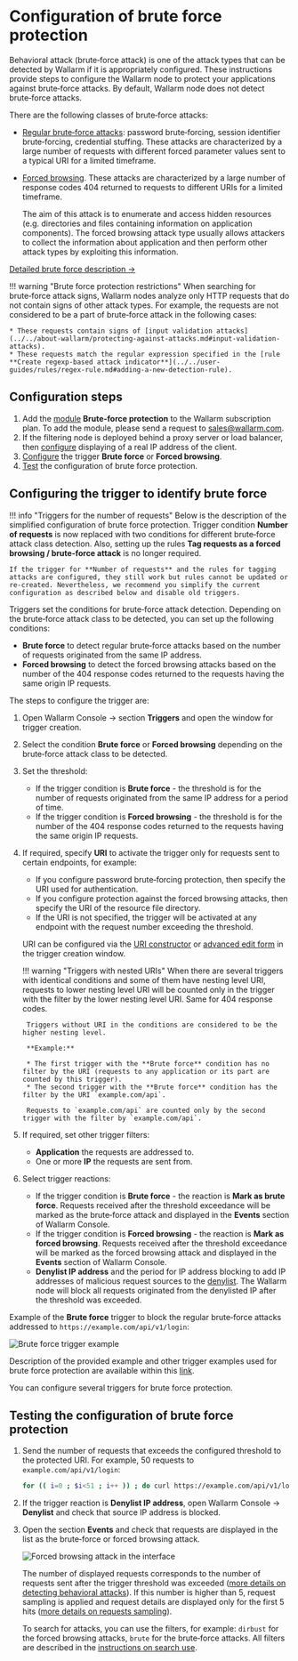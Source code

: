 # Configuration of brute force protection

Behavioral attack (brute‑force attack) is one of the attack types that can be detected by Wallarm if it is appropriately configured. These instructions provide steps to configure the Wallarm node to protect your applications against brute‑force attacks. By default, Wallarm node does not detect brute‑force attacks.

There are the following classes of brute‑force attacks:

* [Regular brute‑force attacks](../../attacks-vulns-list.md#brute-force-attack): password brute‑forcing, session identifier brute‑forcing, credential stuffing. These attacks are characterized by a large number of requests with different forced parameter values sent to a typical URI for a limited timeframe.
* [Forced browsing](../../attacks-vulns-list.md#forced-browsing). These attacks are characterized by a large number of response codes 404 returned to requests to different URIs for a limited timeframe. 
    
    The aim of this attack is to enumerate and access hidden resources (e.g. directories and files containing information on application components). The forced browsing attack type usually allows attackers to collect the information about application and then perform other attack types by exploiting this information.

[Detailed brute force description →](../../about-wallarm/protecting-against-attacks.md#behavioral-attacks)

!!! warning "Brute force protection restrictions"
    When searching for brute‑force attack signs, Wallarm nodes analyze only HTTP requests that do not contain signs of other attack types. For example, the requests are not considered to be a part of brute‑force attack in the following cases:

    * These requests contain signs of [input validation attacks](../../about-wallarm/protecting-against-attacks.md#input-validation-attacks).
    * These requests match the regular expression specified in the [rule **Create regexp-based attack indicator**](../../user-guides/rules/regex-rule.md#adding-a-new-detection-rule).

## Configuration steps

1. Add the [module](../../about-wallarm/subscription-plans.md#modules) **Brute-force protection** to the Wallarm subscription plan. To add the module, please send a request to [sales@wallarm.com](mailto:sales@wallarm.com).
2. If the filtering node is deployed behind a proxy server or load balancer, then [configure](../using-proxy-or-balancer-en.md) displaying of a real IP address of the client.
3. [Configure](#configuring-the-trigger-to-identify-brute-force) the trigger **Brute force** or **Forced browsing**.
4. [Test](#testing-the-configuration-of-brute-force-protection) the configuration of brute force protection.

## Configuring the trigger to identify brute force

!!! info "Triggers for the number of requests"
    Below is the description of the simplified configuration of brute force protection. Trigger condition **Number of requests** is now replaced with two conditions for different brute‑force attack class detection. Also, setting up the rules **Tag requests as a forced browsing / brute‑force attack** is no longer required.
    
    If the trigger for **Number of requests** and the rules for tagging attacks are configured, they still work but rules cannot be updated or re-created. Nevertheless, we recommend you simplify the current configuration as described below and disable old triggers.

Triggers set the conditions for brute‑force attack detection. Depending on the brute‑force attack class to be detected, you can set up the following conditions:

* **Brute force** to detect regular brute‑force attacks based on the number of requests originated from the same IP address.
* **Forced browsing** to detect the forced browsing attacks based on the number of the 404 response codes returned to the requests having the same origin IP requests.

The steps to configure the trigger are:

1. Open Wallarm Console → section **Triggers** and open the window for trigger creation.
2. Select the condition **Brute force** or **Forced browsing** depending on the brute‑force attack class to be detected.
3. Set the threshold:
   
    * If the trigger condition is **Brute force** - the threshold is for the number of requests originated from the same IP address for a period of time.
    * If the trigger condition is **Forced browsing** - the threshold is for the number of the 404 response codes returned to the requests having the same origin IP requests.
4. If required, specify **URI** to activate the trigger only for requests sent to certain endpoints, for example:
    
    * If you configure password brute‑forcing protection, then specify the URI used for authentication.
    * If you configure protection against the forced browsing attacks, then specify the URI of the resource file directory.
    * If the URI is not specified, the trigger will be activated at any endpoint with the request number exceeding the threshold.

    URI can be configured via the [URI constructor](../../user-guides/rules/add-rule.md#uri-constructor) or [advanced edit form](../../user-guides/rules/add-rule.md#advanced-edit-form) in the trigger creation window.

    !!! warning "Triggers with nested URIs"
        When there are several triggers with identical conditions and some of them have nesting level URI, requests to lower nesting level URI will be counted only in the trigger with the filter by the lower nesting level URI. Same for 404 response codes.

        Triggers without URI in the conditions are considered to be the higher nesting level.

        **Example:**

        * The first trigger with the **Brute force** condition has no filter by the URI (requests to any application or its part are counted by this trigger).
        * The second trigger with the **Brute force** condition has the filter by the URI `example.com/api`.

        Requests to `example.com/api` are counted only by the second trigger with the filter by `example.com/api`.
5. If required, set other trigger filters:

    * **Application** the requests are addressed to.
    * One or more **IP** the requests are sent from.
6. Select trigger reactions:

    * If the trigger condition is **Brute force** - the reaction is **Mark as brute force**. Requests received after the threshold exceedance will be marked as the brute‑force attack and displayed in the **Events** section of Wallarm Console.
    * If the trigger condition is **Forced browsing** - the reaction is **Mark as forced browsing**. Requests received after the threshold exceedance will be marked as the forced browsing attack and displayed in the **Events** section of Wallarm Console.
    * **Denylist IP address** and the period for IP address blocking to add IP addresses of malicious request sources to the [denylist](../../user-guides/denylist.md). The Wallarm node will block all requests originated from the denylisted IP after the threshold was exceeded.

Example of the **Brute force** trigger to block the regular brute‑force attacks addressed to `https://example.com/api/v1/login`:

![Brute force trigger example](../../images/user-guides/triggers/trigger-example6.png)

Description of the provided example and other trigger examples used for brute force protection are available within this [link](../../user-guides/triggers/trigger-examples.md#mark-requests-as-a-bruteforce-attack-if-31-or-more-requests-are-sent-to-the-protected-resource).

You can configure several triggers for brute force protection.

## Testing the configuration of brute force protection

1. Send the number of requests that exceeds the configured threshold to the protected URI. For example, 50 requests to `example.com/api/v1/login`:

    ```bash
    for (( i=0 ; $i<51 ; i++ )) ; do curl https://example.com/api/v1/login ; done
    ```
2. If the trigger reaction is **Denylist IP address**, open Wallarm Console → **Denylist** and check that source IP address is blocked.
3. Open the section **Events** and check that requests are displayed in the list as the brute‑force or forced browsing attack.

    ![Forced browsing attack in the interface](../../images/user-guides/events/forced-browsing-attack.png)

    The number of displayed requests corresponds to the number of requests sent after the trigger threshold was exceeded ([more details on detecting behavioral attacks](../../about-wallarm/protecting-against-attacks.md#behavioral-attacks)). If this number is higher than 5, request sampling is applied and request details are displayed only for the first 5 hits ([more details on requests sampling](../../user-guides/events/analyze-attack.md#sampling-of-hits)).

    To search for attacks, you can use the filters, for example: `dirbust` for the forced browsing attacks, `brute` for the brute‑force attacks. All filters are described in the [instructions on search use](../../user-guides/search-and-filters/use-search.md).
